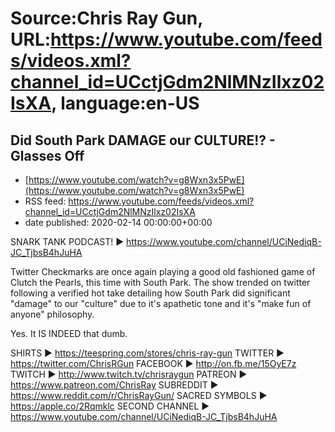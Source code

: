 # Source:Chris Ray Gun, URL:https://www.youtube.com/feeds/videos.xml?channel_id=UCctjGdm2NlMNzIlxz02IsXA, language:en-US

## Did South Park DAMAGE our CULTURE!? - Glasses Off
 - [https://www.youtube.com/watch?v=g8Wxn3x5PwE](https://www.youtube.com/watch?v=g8Wxn3x5PwE)
 - RSS feed: https://www.youtube.com/feeds/videos.xml?channel_id=UCctjGdm2NlMNzIlxz02IsXA
 - date published: 2020-02-14 00:00:00+00:00

SNARK TANK PODCAST! ► https://www.youtube.com/channel/UCiNediqB-JC_TjbsB4hJuHA

Twitter Checkmarks are once again playing a good old fashioned game of Clutch the Pearls, this time with South Park. The show trended on twitter following a verified hot take detailing how South Park did significant "damage" to our "culture" due to it's apathetic tone and it's "make fun of anyone" philosophy. 

Yes. It IS INDEED that dumb.

SHIRTS ► https://teespring.com/stores/chris-ray-gun
TWITTER ► https://twitter.com/ChrisRGun
FACEBOOK ► http://on.fb.me/15OyE7z
TWITCH ► http://www.twitch.tv/chrisraygun
PATREON ► https://www.patreon.com/ChrisRay
SUBREDDIT ► https://www.reddit.com/r/ChrisRayGun/
SACRED SYMBOLS  ► https://apple.co/2Rqmklc
SECOND CHANNEL ► https://www.youtube.com/channel/UCiNediqB-JC_TjbsB4hJuHA

